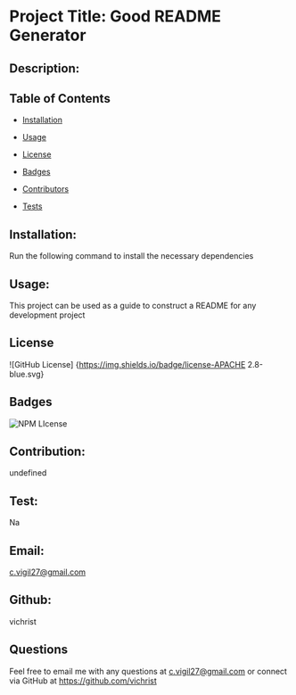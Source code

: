 
  #  Project Title: Good README Generator 

  ## Description: 

  ## Table of Contents

  * [Installation](#installation)

  * [Usage](#usage)

  * [License](#license)

  * [Badges](#badges)

  * [Contributors](#contributors)

  * [Tests](#tests)

   ## Installation:
  Run the following command to install the necessary dependencies 
  
 
  ## Usage:
  This project can be used as a guide to construct a README for any development project 
  
  ## License 
  ![GitHub License] {https://img.shields.io/badge/license-APACHE 2.8-blue.svg}

  ## Badges 
  ![NPM LIcense](https://img.shields.io/badge/License%20-NPM-red)


  ## Contribution:
  undefined  

  ## Test:
  Na

  ## Email:
  c.vigil27@gmail.com

  ## Github:
  vichrist

  ## Questions 
  Feel free to email me with any questions at c.vigil27@gmail.com or connect via GitHub at https://github.com/vichrist
  